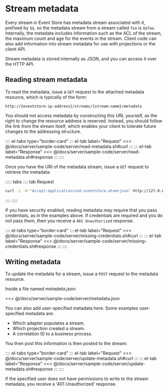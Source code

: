 # Stream metadata

Every stream in Event Store has metadata stream associated with it, prefixed by `$$`, so the metadata stream from a stream called `foo` is `$$foo`. Internally, the metadata includes information such as the ACL of the stream, the maximum count and age for the events in the stream. Client code can also add information into stream metadata for use with projections or the client API.

Stream metadata is stored internally as JSON, and you can access it over the HTTP API.

## Reading stream metadata

To read the metadata, issue a `GET` request to the attached metadata resource, which is typically of the form:

```http
http://{eventstore-ip-address}/streams/{stream-name}/metadata
```

You should not access metadata by constructing this URL yourself, as the right to change the resource address is reserved. Instead, you should follow the link from the stream itself, which enables your client to tolerate future changes to the addressing structure.

:::: el-tabs type="border-card"
::: el-tab label="Request"
<<< @/docs/server/sample-code/server/read-metadata.sh#curl
:::
::: el-tab label="Response"
<<< @/docs/server/sample-code/server/read-metadata.sh#response
:::
::::

Once you have the URI of the metadata stream, issue a `GET` request to retrieve the metadata:

::::: tabs
:::: tab Request

```bash
curl -i -H "Accept:application/vnd.eventstore.atom+json" http://127.0.0.1:2113/streams/%24users/metadata --user admin:changeit
```

::::
:::::

If you have security enabled, reading metadata may require that you pass credentials, as in the examples above. If credentials are required and you do not pass them, then you receive a `401 Unauthorized` response.

:::: el-tabs type="border-card"
::: el-tab label="Request"
<<< @/docs/server/sample-code/server/missing-credentials.sh#curl
:::
::: el-tab label="Response"
<<< @/docs/server/sample-code/server/missing-credentials.sh#response
:::
::::

## Writing metadata

To update the metadata for a stream, issue a `POST` request to the metadata resource.

Inside a file named _metadata.json_:

<<< @/docs/server/sample-code/server/metadata.json

You can also add user-specified metadata here. Some examples user-specified metadata are:

-   Which adapter populates a stream.
-   Which projection created a stream.
-   A correlation ID to a business process.

You then post this information is then posted to the stream:

:::: el-tabs type="border-card"
::: el-tab label="Request"
<<< @/docs/server/sample-code/server/update-metadata.sh#curl
:::
::: el-tab label="Response"
<<< @/docs/server/sample-code/server/update-metadata.sh#response
:::
::::

If the specified user does not have permissions to write to the stream metadata, you receive a '401 Unauthorized' response.
